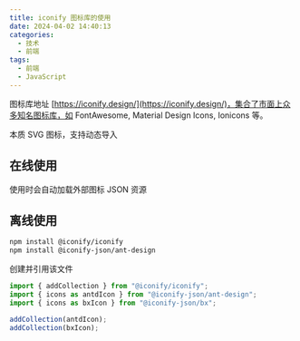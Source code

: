 ```yaml
---
title: iconify 图标库的使用
date: 2024-04-02 14:40:13
categories:
  - 技术
  - 前端
tags:
  - 前端
  - JavaScript
---
```


图标库地址 [https://iconify.design/](https://iconify.design/)，集合了市面上众多知名图标库，如 FontAwesome, Material Design Icons, Ionicons 等。

本质 SVG 图标，支持动态导入

<!-- more -->

## 在线使用

使用时会自动加载外部图标 JSON 资源

## 离线使用

```bash
npm install @iconify/iconify
npm install @iconify-json/ant-design
```

创建并引用该文件

```js
import { addCollection } from "@iconify/iconify";
import { icons as antdIcon } from "@iconify-json/ant-design";
import { icons as bxIcon } from "@iconify-json/bx";

addCollection(antdIcon);
addCollection(bxIcon);
```
